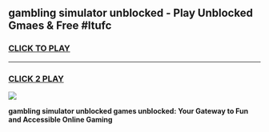
## gambling simulator unblocked - Play Unblocked Gmaes & Free #ltufc
<h3>
<a href="https://news.freeplayer.one?title=gambling_simulator_unblocked&ref=24F">CLICK TO PLAY</a></h3>
<hr>

<h3>
<a href="https://news.freeplayer.one?title=gambling_simulator_unblocked&ref=24F">CLICK 2 PLAY</a>
  
</h3>

<a href="https://news.freeplayer.one?title=gambling_simulator_unblocked&ref=24F/"><img src="https://clearcache.store/games.png"></a>


**gambling simulator unblocked games unblocked: Your Gateway to Fun and Accessible Online Gaming**
